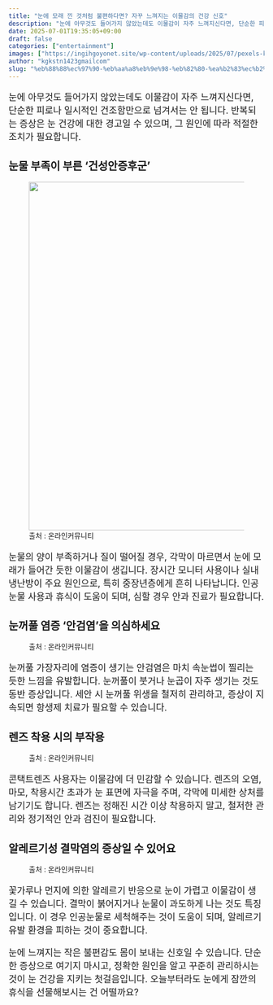 ```yaml
---
title: "눈에 모래 낀 것처럼 불편하다면? 자꾸 느껴지는 이물감의 건강 신호"
description: "눈에 아무것도 들어가지 않았는데도 이물감이 자주 느껴지신다면, 단순한 피로나 일시적인 건조함만으로 넘겨서는 안 됩니다. 반복되는 증상은 눈 건강에 대한 경고일 수 있으며, 그 원인에 따라 적절한 조치가 필요합니다."
date: 2025-07-01T19:35:05+09:00
draft: false
categories: ["entertainment"]
images: ["https://ingihgoyonet.site/wp-content/uploads/2025/07/pexels-kseniachernaya-5752274-684x1024.jpg", "https://ingihgoyonet.site/wp-content/uploads/2025/07/pexels-kseniachernaya-5752282-1-1024x684.jpg", "https://ingihgoyonet.site/wp-content/uploads/2025/07/pexels-n-voitkevich-5842837-683x1024.jpg", "https://ingihgoyonet.site/wp-content/uploads/2025/07/pexels-pavel-danilyuk-5996653-1024x684.jpg"]
author: "kgkstn1423gmailcom"
slug: "%eb%88%88%ec%97%90-%eb%aa%a8%eb%9e%98-%eb%82%80-%ea%b2%83%ec%b2%98%eb%9f%bc-%eb%b6%88%ed%8e%b8%ed%95%98%eb%8b%a4%eb%a9%b4-%ec%9e%90%ea%be%b8-%eb%8a%90%ea%bb%b4%ec%a7%80%eb%8a%94-%ec%9d%b4%eb%ac%bc"
---
```


<p style="font-size:18px">눈에 아무것도 들어가지 않았는데도 이물감이 자주 느껴지신다면, 단순한 피로나 일시적인 건조함만으로 넘겨서는 안 됩니다. 반복되는 증상은 눈 건강에 대한 경고일 수 있으며, 그 원인에 따라 적절한 조치가 필요합니다.</p> <h2 >눈물 부족이 부른 ‘건성안증후군’</h2> <figure ><img src="https://ingihgoyonet.site/wp-content/uploads/2025/07/pexels-kseniachernaya-5752274-684x1024.jpg" alt="" style="aspect-ratio:16/9;object-fit:cover;width:685px;height:auto"/><figcaption >출처 : 온라인커뮤니티</figcaption></figure> <p style="font-size:18px">눈물의 양이 부족하거나 질이 떨어질 경우, 각막이 마르면서 눈에 모래가 들어간 듯한 이물감이 생깁니다. 장시간 모니터 사용이나 실내 냉난방이 주요 원인으로, 특히 중장년층에게 흔히 나타납니다. 인공눈물 사용과 휴식이 도움이 되며, 심할 경우 안과 진료가 필요합니다.</p> <h2 >눈꺼풀 염증 ‘안검염’을 의심하세요</h2> <figure ><img src="https://ingihgoyonet.site/wp-content/uploads/2025/07/pexels-kseniachernaya-5752282-1-1024x684.jpg" alt="" style="aspect-ratio:16/9;object-fit:cover"/><figcaption >출처 : 온라인커뮤니티</figcaption></figure> <p style="font-size:18px">눈꺼풀 가장자리에 염증이 생기는 안검염은 마치 속눈썹이 찔리는 듯한 느낌을 유발합니다. 눈꺼풀이 붓거나 눈곱이 자주 생기는 것도 동반 증상입니다. 세안 시 눈꺼풀 위생을 철저히 관리하고, 증상이 지속되면 항생제 치료가 필요할 수 있습니다.</p> <h2 >렌즈 착용 시의 부작용</h2> <figure ><img src="https://ingihgoyonet.site/wp-content/uploads/2025/07/pexels-n-voitkevich-5842837-683x1024.jpg" alt="" style="aspect-ratio:16/9;object-fit:cover"/><figcaption >출처 : 온라인커뮤니티</figcaption></figure> <p style="font-size:18px">콘택트렌즈 사용자는 이물감에 더 민감할 수 있습니다. 렌즈의 오염, 마모, 착용시간 초과가 눈 표면에 자극을 주며, 각막에 미세한 상처를 남기기도 합니다. 렌즈는 정해진 시간 이상 착용하지 말고, 철저한 관리와 정기적인 안과 검진이 필요합니다.</p> <h2 >알레르기성 결막염의 증상일 수 있어요</h2> <figure ><img src="https://ingihgoyonet.site/wp-content/uploads/2025/07/pexels-pavel-danilyuk-5996653-1024x684.jpg" alt="" style="aspect-ratio:16/9;object-fit:cover"/><figcaption >출처 : 온라인커뮤니티</figcaption></figure> <p style="font-size:18px">꽃가루나 먼지에 의한 알레르기 반응으로 눈이 가렵고 이물감이 생길 수 있습니다. 결막이 붉어지거나 눈물이 과도하게 나는 것도 특징입니다. 이 경우 인공눈물로 세척해주는 것이 도움이 되며, 알레르기 유발 환경을 피하는 것이 중요합니다.</p> <p style="font-size:18px">눈에 느껴지는 작은 불편감도 몸이 보내는 신호일 수 있습니다. 단순한 증상으로 여기지 마시고, 정확한 원인을 알고 꾸준히 관리하시는 것이 눈 건강을 지키는 첫걸음입니다. 오늘부터라도 눈에게 잠깐의 휴식을 선물해보시는 건 어떨까요?</p>